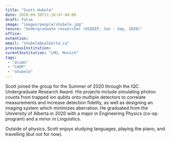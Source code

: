 ```yaml
---
title: "Scott Hubele"
date: 2020-09-30T21:16:47-04:00
draft: false
image: "images/people/shubele.jpg"
tenure: "Undergraduate researcher (USEQIP, Jun - Sep, 2020)"
office:
extention:
email: "shubele@ualberta.ca"
previousInstitution:
curentInstitution: "LMU, Munich" 
tags:
 - "alumn"
 - "COOP"
 - "shubele"
---
```


Scott joined the group for the Summer of 2020 through the IQC Undergraduate Research Award. His projects include simulating photon counts from trapped ion qubits onto multiple detectors to correlate measurements and increase detection fidelity, as well as designing an imaging system which minimizes aberration. He graduated from the University of Alberta in 2020 with a major in Engineering Physics (co-op program) and a minor in Linguistics.

Outside of physics, Scott enjoys studying languages, playing the piano, and travelling (but not for now).